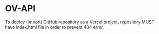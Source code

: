# OV-API

To deploy (import) GitHub repository as a Vercel project, repository MUST have index.html file in order to prevent 404 error.
